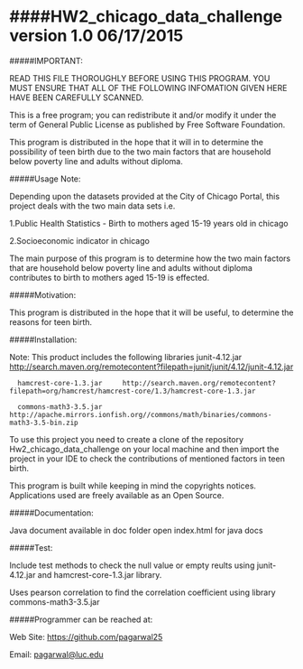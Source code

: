 ####HW2_chicago_data_challenge version 1.0 06/17/2015
=========================================================================================

#####IMPORTANT:

READ THIS FILE THOROUGHLY BEFORE USING THIS PROGRAM.
YOU MUST ENSURE THAT ALL OF THE FOLLOWING INFOMATION GIVEN 
HERE HAVE BEEN CAREFULLY SCANNED.

This is a free program; you can redistribute it and/or modify it under the term of
General Public License as published by Free Software Foundation.

This program is distributed in the hope that it will in to determine the possibility
of teen birth due to the two main factors that are household below poverty line and adults
without diploma. 

#####Usage Note:

Depending upon the datasets provided at the City of Chicago Portal, this project deals with
the two main data sets i.e.

1.Public Health Statistics - Birth to mothers aged 15-19 years old in chicago

2.Socioeconomic indicator in chicago

The main purpose of this program is to determine how the two main factors that are household below
poverty line and adults without diploma contributes to birth to mothers aged 15-19 is effected.

#####Motivation:

This program is distributed in the hope that it will be useful, to determine the reasons for teen birth.


#####Installation:

Note: This product includes the following libraries 
      junit-4.12.jar		http://search.maven.org/remotecontent?filepath=junit/junit/4.12/junit-4.12.jar      

      hamcrest-core-1.3.jar     http://search.maven.org/remotecontent?filepath=org/hamcrest/hamcrest-core/1.3/hamcrest-core-1.3.jar  
   
      commons-math3-3.5.jar     http://apache.mirrors.ionfish.org//commons/math/binaries/commons-math3-3.5-bin.zip    


To use this project you need to create a clone of the repository Hw2_chicago_data_challenge on your 
local machine and then import the project in your IDE to check the contributions of mentioned factors in
teen birth.

This program is built while keeping in mind the copyrights notices.
Applications used are freely available as an Open Source.


#####Documentation:

Java document available in doc folder
open index.html for java docs

#####Test:

Include test methods to check the null value or empty reults using junit-4.12.jar and hamcrest-core-1.3.jar library.

Uses pearson correlation to find the correlation coefficient using library commons-math3-3.5.jar

#####Programmer can be reached at:

Web Site: https://github.com/pagarwal25

Email: pagarwal@luc.edu


